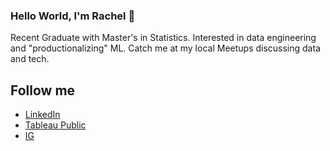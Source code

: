 ### Hello World, I'm Rachel 👋
Recent Graduate with Master's in Statistics. Interested in data engineering and "productionalizing" ML. Catch me at my local Meetups discussing data and tech.


## Follow me
 - [LinkedIn](https://www.linkedin.com/in/lewis-rachel1207/)
 - [Tableau Public](https://public.tableau.com/profile/rachel.lewis4673#!/)
 - [IG](https://www.instagram.com/rachel_trinity)

<!--
**LewisRa/LewisRa** is a ✨ _special_ ✨ repository because its `README.md` (this file) appears on your GitHub profile.

Here are some ideas to get you started:

- 🔭 I’m currently working on ...
- 🌱 I’m currently learning ...
- 👯 I’m looking to collaborate on ...
- 🤔 I’m looking for help with ...
- 💬 Ask me about ...
- 📫 How to reach me: ...
- 😄 Pronouns: ...
- ⚡ Fun fact: ...
-->
